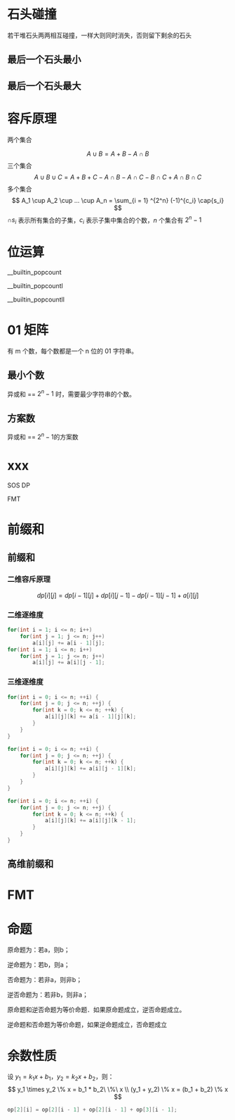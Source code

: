 # 石头碰撞

若干堆石头两两相互碰撞，一样大则同时消失，否则留下剩余的石头

## 最后一个石头最小



## 最后一个石头最大





# 容斥原理



两个集合


$$
A \cup B = A + B - A \cap B
$$
三个集合
$$
A \cup B \cup C = A + B + C - A \cap B - A \cap C - B \cap C + A \cap B \cap C
$$
多个集合
$$
A_1 \cup A_2 \cup ... \cup A_n = \sum_{i = 1} ^{2^n} (-1)^{c_i} \cap{s_i}
$$
$\cap s_i$ 表示所有集合的子集，$c_i$ 表示子集中集合的个数，$n$ 个集合有 $2^n - 1$ 



# 位运算

__builtin_popcount

__builtin_popcountl

__builtin_popcountll





# 01 矩阵

有 m 个数，每个数都是一个 n 位的 01 字符串。

## 最小个数

异或和 == $2^n - 1$ 时，需要最少字符串的个数。

## 方案数

异或和 == $2^n - 1$​  的方案数



# xxx

SOS DP

FMT



# 前缀和

## 前缀和

### 二维容斥原理

$$
dp[i][j] = dp[i - 1][j] + dp[i][j - 1] - dp[i - 1][j - 1] + a[i][j]
$$

### 二维逐维度

```cpp
for(int i = 1; i <= n; i++)
    for(int j = 1; j <= n; j++)
        a[i][j] += a[i - 1][j];
for(int i = 1; i <= n; i++)
    for(int j = 1; j <= n; j++)
        a[i][j] += a[i][j - 1];
```

### 三维逐维度

```cpp
for(int i = 0; i <= n; ++i) {
    for(int j = 0; j <= n; ++j) {
        for(int k = 0; k <= n; ++k) {
            a[i][j][k] += a[i - 1][j][k];
        }
    }
}

for(int i = 0; i <= n; ++i) {
    for(int j = 0; j <= n; ++j) {
        for(int k = 0; k <= n; ++k) {
            a[i][j][k] += a[i][j - 1][k];
        }
    }
}

for(int i = 0; i <= n; ++i) {
    for(int j = 0; j <= n; ++j) {
        for(int k = 0; k <= n; ++k) {
            a[i][j][k] += a[i][j][k - 1];
        }
    }
}
```



## 高维前缀和





# FMT





# 命题

原命题为：若a，则b；

逆命题为：若b，则a；

否命题为：若非a，则非b；

逆否命题为：若非b，则非a； 

原命题和逆否命题为等价命题．如果原命题成立，逆否命题成立。

逆命题和否命题为等价命题，如果逆命题成立，否命题成立





# 余数性质



设 $y_1 = k_1x + b_1$，$y_2 = k_2x + b_2$，则：
$$
y_1 \times y_2 \% x = b_1 * b_2\ \%\ x \\
(y_1 + y_2) \% x = (b_1 + b_2) \% x
$$





```cpp
op[2][i] = op[2][i - 1] + op[2][i - 1] + op[3][i - 1];

```



